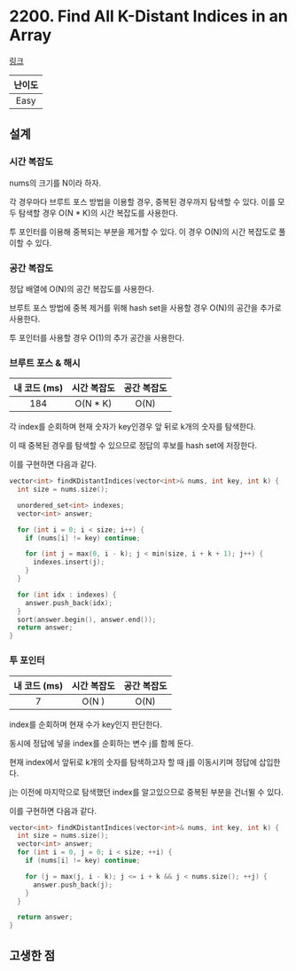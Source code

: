 # 2200. Find All K-Distant Indices in an Array

[링크](https://leetcode.com/problems/find-all-k-distant-indices-in-an-array/)

| 난이도 |
| :----: |
|  Easy  |

## 설계

### 시간 복잡도

nums의 크기를 N이라 하자.

각 경우마다 브루트 포스 방법을 이용할 경우, 중복된 경우까지 탐색할 수 있다. 이를 모두 탐색할 경우 O(N \* K)의 시간 복잡도를 사용한다.

투 포인터를 이용해 중복되는 부분을 제거할 수 있다. 이 경우 O(N)의 시간 복잡도로 풀이할 수 있다.

### 공간 복잡도

정답 배열에 O(N)의 공간 복잡도를 사용한다.

브루트 포스 방법에 중복 제거를 위해 hash set을 사용할 경우 O(N)의 공간을 추가로 사용한다.

투 포인터를 사용할 경우 O(1)의 추가 공간을 사용한다.

### 브루트 포스 & 해시

| 내 코드 (ms) | 시간 복잡도 | 공간 복잡도 |
| :----------: | :---------: | :---------: |
|     184      |  O(N \* K)  |    O(N)     |

각 index를 순회하며 현재 숫자가 key인경우 앞 뒤로 k개의 숫자를 탐색한다.

이 때 중복된 경우를 탐색할 수 있으므로 정답의 후보를 hash set에 저장한다.

이를 구현하면 다음과 같다.

```cpp
vector<int> findKDistantIndices(vector<int>& nums, int key, int k) {
  int size = nums.size();

  unordered_set<int> indexes;
  vector<int> answer;

  for (int i = 0; i < size; i++) {
    if (nums[i] != key) continue;

    for (int j = max(0, i - k); j < min(size, i + k + 1); j++) {
      indexes.insert(j);
    }
  }

  for (int idx : indexes) {
    answer.push_back(idx);
  }
  sort(answer.begin(), answer.end());
  return answer;
}
```

### 투 포인터

| 내 코드 (ms) | 시간 복잡도 | 공간 복잡도 |
| :----------: | :---------: | :---------: |
|      7       |    O(N )    |    O(N)     |

index를 순회하며 현재 수가 key인지 판단한다.

동시에 정답에 넣을 index를 순회하는 변수 j를 함께 둔다.

현재 index에서 앞뒤로 k개의 숫자를 탐색하고자 할 때 j를 이동시키며 정답에 삽입한다.

j는 이전에 마지막으로 탐색했던 index를 알고있으므로 중복된 부분을 건너뛸 수 있다.

이를 구현하면 다음과 같다.

```cpp
vector<int> findKDistantIndices(vector<int>& nums, int key, int k) {
  int size = nums.size();
  vector<int> answer;
  for (int i = 0, j = 0; i < size; ++i) {
    if (nums[i] != key) continue;

    for (j = max(j, i - k); j <= i + k && j < nums.size(); ++j) {
      answer.push_back(j);
    }
  }

  return answer;
}
```

## 고생한 점
